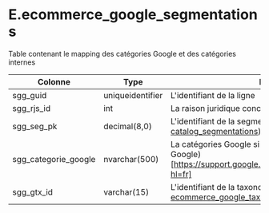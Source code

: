 # E.ecommerce_google_segmentations

Table contenant le mapping des catégories Google et des catégories internes

Colonne|Type|Description
---|---|---
sgg_guid|uniqueidentifier|L'identifiant de la ligne 
sgg_rjs_id|int|La raison juridique concernée 
sgg_seg_pk|decimal(8,0)|L'identifiant de la segmentation (dans [catalog_segmentations](generated_catalog_segmentations.md)) 
sgg_categorie_google|nvarchar(500)|La catégories Google si en dehors de la (taxonomie Google)[https://support.google.com/merchants/answer/6324436?hl=fr] 
sgg_gtx_id|varchar(15)|L'identifiant de la taxonomie Google (dans [ecommerce_google_taxonomie](generated_ecommerce_google_taxonomie.md)) 
